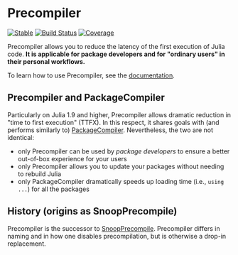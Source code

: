 # Precompiler

[![Stable](https://img.shields.io/badge/docs-stable-blue.svg)](https://JuliaLang.github.io/Precompiler.jl/stable/)
[![Build Status](https://github.com/JuliaLang/Precompiler.jl/actions/workflows/CI.yml/badge.svg?branch=main)](https://github.com/JuliaLang/Precompiler.jl/actions/workflows/CI.yml?query=branch%3Amain)
[![Coverage](https://codecov.io/gh/JuliaLang/Precompiler.jl/branch/main/graph/badge.svg)](https://codecov.io/gh/JuliaLang/Precompiler.jl)

Precompiler allows you to reduce the latency of the first execution of Julia code.
**It is applicable for package developers and for "ordinary users" in their personal workflows.**

To learn how to use Precompiler, see the [documentation](https://JuliaLang.github.io/Precompiler.jl/stable/).

## Precompiler and PackageCompiler

Particularly on Julia 1.9 and higher, Precompiler allows dramatic reduction in "time to first execution" (TTFX).
In this respect, it shares goals with (and performs similarly to) [PackageCompiler](https://github.com/JuliaLang/PackageCompiler.jl).
Nevertheless, the two are not identical:

- only Precompiler can be used by *package developers* to ensure a better out-of-box experience for your users
- only Precompiler allows you to update your packages without needing to rebuild Julia
- only PackageCompiler dramatically speeds up loading time (i.e., `using ...`) for all the packages

## History (origins as SnoopPrecompile)

Precompiler is the successor to [SnoopPrecompile](https://github.com/timholy/SnoopCompile.jl/tree/master/SnoopPrecompile).
Precompiler differs in naming and in how one disables precompilation, but is otherwise a drop-in replacement.
